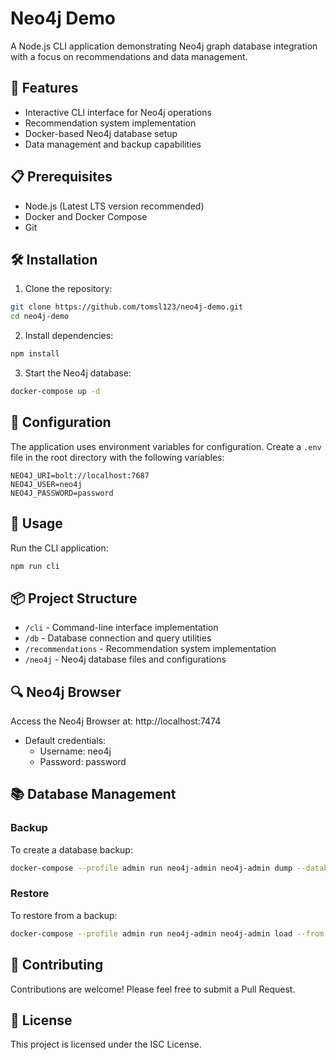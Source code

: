 # Neo4j Demo

A Node.js CLI application demonstrating Neo4j graph database integration with a focus on recommendations and data management.

## 🚀 Features

- Interactive CLI interface for Neo4j operations
- Recommendation system implementation
- Docker-based Neo4j database setup
- Data management and backup capabilities

## 📋 Prerequisites

- Node.js (Latest LTS version recommended)
- Docker and Docker Compose
- Git

## 🛠️ Installation

1. Clone the repository:

```bash
git clone https://github.com/tomsl123/neo4j-demo.git
cd neo4j-demo
```

2. Install dependencies:

```bash
npm install
```

3. Start the Neo4j database:

```bash
docker-compose up -d
```

## 🔧 Configuration

The application uses environment variables for configuration. Create a `.env` file in the root directory with the following variables:

```env
NEO4J_URI=bolt://localhost:7687
NEO4J_USER=neo4j
NEO4J_PASSWORD=password
```

## 🚀 Usage

Run the CLI application:

```bash
npm run cli
```

## 📦 Project Structure

- `/cli` - Command-line interface implementation
- `/db` - Database connection and query utilities
- `/recommendations` - Recommendation system implementation
- `/neo4j` - Neo4j database files and configurations

## 🔍 Neo4j Browser

Access the Neo4j Browser at: http://localhost:7474

- Default credentials:
  - Username: neo4j
  - Password: password

## 📚 Database Management

### Backup

To create a database backup:

```bash
docker-compose --profile admin run neo4j-admin neo4j-admin dump --database=neo4j > neo4j.dump
```

### Restore

To restore from a backup:

```bash
docker-compose --profile admin run neo4j-admin neo4j-admin load --from-path=/backup/neo4j.dump --database=neo4j
```

## 🤝 Contributing

Contributions are welcome! Please feel free to submit a Pull Request.

## 📝 License

This project is licensed under the ISC License.
